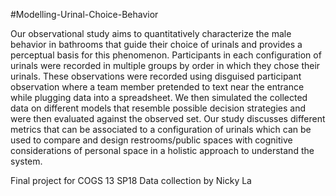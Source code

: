 #Modelling-Urinal-Choice-Behavior

Our observational study aims to quantitatively characterize the male behavior in bathrooms that guide their choice of urinals and provides a perceptual basis for this phenomenon. Participants in each configuration of urinals were recorded in multiple groups by order in which they chose their urinals. These observations were recorded using disguised participant observation where a team member pretended to text near the entrance while plugging data into a spreadsheet. We then simulated the collected data on different models that resemble possible decision strategies and were then evaluated against the observed set. Our study discusses different metrics that can be associated to a configuration of urinals which can be used to compare and design restrooms/public spaces with cognitive considerations of personal space in a holistic approach to understand the system. 

Final project for COGS 13 SP18
Data collection by Nicky La

